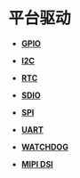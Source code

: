 # 平台驱动<a name="ZH-CN_TOPIC_0000001111199424"></a>

-   **[GPIO](drive-platform-gpio-des.md)**  

-   **[I2C](drive-platform-i2c-des.md)**  

-   **[RTC](drive-platform-rtc-des.md)**  

-   **[SDIO](drive-platform-sdio-des.md)**  

-   **[SPI](drive-platform-spi-des.md)**  

-   **[UART](drive-platform-uart-des.md)**  

-   **[WATCHDOG](drive-platform-watchdog-des.md)**  

-   **[MIPI DSI](drive-platform-mipidsi-des.md)**  


